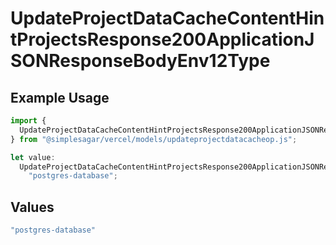 # UpdateProjectDataCacheContentHintProjectsResponse200ApplicationJSONResponseBodyEnv12Type

## Example Usage

```typescript
import {
  UpdateProjectDataCacheContentHintProjectsResponse200ApplicationJSONResponseBodyEnv12Type,
} from "@simplesagar/vercel/models/updateprojectdatacacheop.js";

let value:
  UpdateProjectDataCacheContentHintProjectsResponse200ApplicationJSONResponseBodyEnv12Type =
    "postgres-database";
```

## Values

```typescript
"postgres-database"
```